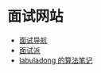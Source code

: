 # 面试网站

- [面试导航](https://www.codecrack.cn/zh/javascript)
- [面试派](https://www.mianshipai.com)
- [labuladong 的算法笔记](https://labuladong.online/algo/dynamic-programming/stock-problem-summary/#%E4%B8%80%E3%80%81%E7%A9%B7%E4%B8%BE%E6%A1%86%E6%9E%B6)
